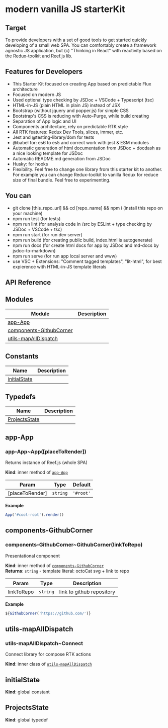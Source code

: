 <!-- Information about the project to be edited by hand -->

# modern vanilla JS starterKit

## Target

To provide developers with a set of good tools to get started quickly developing of a small web SPA. You can comfortably create a framework agnostic JS application, but (c) "Thinking in React" with reactivity based on the Redux-toolkit and Reef.js lib.

## Features for Developers

-   This Starter Kit focused on creating App based on predictable Flux architecture
-   Focused on modern JS
-   Used optional type checking by JSDoc + VSCode + Typescript (tsc)
-   HTML-in-JS (plain HTML in plain JS) instead of JSX
-   Bootstrap (without jquery and popper.js) for simple CSS
-   Bootstrap's CSS is reducing with Auto-Purge, while build creating
-   Separation of App logic and UI
-   Components architecture, rely on predictable RTK style
-   All RTK features: Redux Dev Tools, slices, immer, etc.
-   Jest and @testing-library/dom for tests
-   @babel for: es6 to es5 and correct work with jest & ESM modules
-   Automatic generation of html documentation from JSDoc + docdash as a nice looking template for JSDoc
-   Automatic README.md generation from JSDoc
-   Husky: for hooks
-   Flexibility. Feel free to change one library from this starter kit to another. For example you can change Redux-toolkit to vanilla Redux for reduce size of final bundle. Feel free to experimenting.

## You can

-   git clone [this_repo_url] && cd [repo_name] && npm i (install this repo on your machine)
-   npm run test (for tests)
-   npm run lint (for analysis code in /src by ESLint + type checking by JSDoc + VSCode + tsc)
-   npm run start (for run dev server)
-   npm run build (for creating public build, index.html is autogenerate)
-   npm run docs (for create html docs for app by JSDoc and md-docs by jsdoc-to-markdown)
-   npm run serve (for run app local server and www)
-   use VSC + Extensions: "Comment tagged templates", "lit-html", for best expierence with HTML-in-JS template literals

<!-- You do not need to touch the code below. This is automatic README.md generation -->
<!-- check out https://github.com/jsdoc2md for learn more -->

## API Reference

## Modules

| Module                    | Description |
| ------------------------- | ----------- |
| [app-App]                 |
| [components-GithubCorner] |
| [utils-mapAllDispatch]    |

## Constants

| Name           | Description |
| -------------- | ----------- |
| [initialState] |

## Typedefs

| Name            | Description |
| --------------- | ----------- |
| [ProjectsState] |

## app-App

### app-App~App(\[placeToRender\])

Returns instance of Reef.js (whole SPA)

**Kind**: inner method of [`app-App`]

| Param             | Type     | Default   |
| ----------------- | -------- | --------- |
| \[placeToRender\] | `string` | `'#root'` |

**Example**

```js
App('#cool-root').render()
```

## components-GithubCorner

### components-GithubCorner~GithubCorner(linkToRepo)

Presentational component

**Kind**: inner method of [`components-GithubCorner`]  
**Returns**: `string` - template literal: octoCat svg + link to repo

| Param      | Type     | Description               |
| ---------- | -------- | ------------------------- |
| linkToRepo | `string` | link to github repository |

**Example**

```js
${GithubCorner('https://github.com/')}
```

## utils-mapAllDispatch

### utils-mapAllDispatch~Connect

Connect
library for compose RTK actions

**Kind**: inner class of [`utils-mapAllDispatch`]

## initialState

**Kind**: global constant

## ProjectsState

**Kind**: global typedef

<!-- LINKS -->

[app-app]: #app-app
[components-githubcorner]: #components-githubcorner
[utils-mapalldispatch]: #utils-mapalldispatch
[initialstate]: #initialstate
[projectsstate]: #projectsstate
[`app-app`]: #app-app
[`components-githubcorner`]: #components-githubcorner
[`utils-mapalldispatch`]: #utils-mapalldispatch
